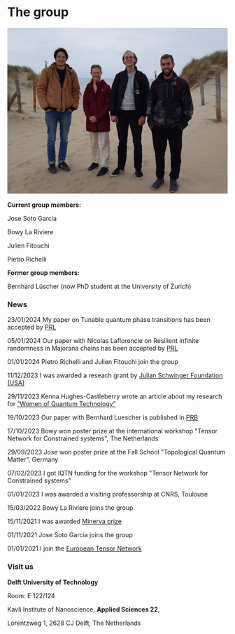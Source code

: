 The group
===============================

![outing](assets/images/outing.jpg)

**Current group members:**

Jose Soto Garcia 

Bowy La Riviere

Julien Fitouchi
 
Pietro Richelli


**Former group members:**

Bernhard Lüscher (now PhD student at the University of Zurich)

### **News**

23/01/2024 My paper on Tunable quantum phase transitions has been accepted by [PRL](https://journals.aps.org/prl/accepted/6207cY47Wd410f8442008bd42da36a9eae44c216a)

05/01/2024 Our paper with Nicolas Laflorencie on Resilient infinite randomness in Majorana chains has been accepted by [PRL](https://journals.aps.org/prl/accepted/5907eY27Sd01be87d79a48c1f5c1004c1fabb14a9)

01/01/2024 Pietro Richelli and Julien Fitouchi join the group

11/12/2023 I was awarded a reseach grant by [Julian Schwinger Foundation (USA)](https://schwingerfoundation.org/awardedgrants.php)

29/11/2023 Kenna Hughes-Castleberry wrote an article about my research for [“Women of Quantum Technology”](
https://www.insidequantumtechnology.com/news-archive/women-of-quantum-technology-dr-natalia-chepiga-of-delft-university-of-technology/)

19/10/2023 Our paper with Bernhard Luescher is published in [PRB](https://journals.aps.org/prb/abstract/10.1103/PhysRevB.108.184425)

17/10/2023 Bowy won poster prize at the international workshop "Tensor Network for Constrained systems", The Netherlands

29/09/2023 Jose won poster prize at the Fall School "Topological Quantum Matter", Germany

07/02/2023 I got IQTN funding for the workshop "Tensor Network for Constrained systems"

01/01/2023 I was awarded a visiting professorship at CNRS, Toulouse

15/03/2022 Bowy La Riviere joins the group

15/11/2021 I was awarded [Minerva prize](https://dutchphysicscouncil.nl/613-4/)

01/11/2021 Jose Soto Garcia joins the group

01/01/2021 I join the [European Tensor Network](https://nextcloud.tfk.ph.tum.de/etn/)



### **Visit us**

**Delft University of Technology**

Room: E 122/124 

Kavli Institute of Nanoscience,  **Applied Sciences 22**,

Lorentzweg 1, 2628 CJ Delft,  The Netherlands




